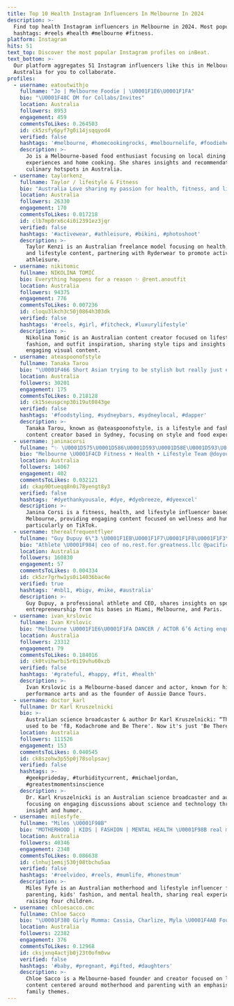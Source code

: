 ```yaml
---
title: Top 10 Health Instagram Influencers In Melbourne In 2024
description: >-
  Find top health Instagram influencers in Melbourne in 2024. Most popular
  hashtags: #reels #health #melbourne #fitness.
platform: Instagram
hits: 51
text_top: Discover the most popular Instagram profiles on inBeat.
text_bottom: >-
  Our platform aggregates 51 Instagram influencers like this in Melbourne,
  Australia for you to collaborate.
profiles:
  - username: eatoutwithjo
    fullname: "Jo | Melbourne Foodie | \U0001F1E6\U0001F1FA"
    bio: "\U0001F48C DM for Collabs/Invites"
    location: Australia
    followers: 8953
    engagement: 459
    commentsToLikes: 0.264503
    id: ck5zsfy6pyf7g0i14jsqqyod4
    verified: false
    hashtags: '#melbourne, #homecookingrocks, #melbournelife, #foodieheaven'
    description: >-
      Jo is a Melbourne-based food enthusiast focusing on local dining
      experiences and home cooking. She shares insights and recommendations on
      culinary hotspots in Australia.
  - username: taylorkenz_
    fullname: Taylor / lifestyle & Fitness
    bio: "Australia Love sharing my passion for health, fitness, and lifestyle @ryderwear - ‘TAYLOR’ Freelance Model J\U0001F90D"
    location: Australia
    followers: 26330
    engagement: 170
    commentsToLikes: 0.017218
    id: clb7mp0rx6c4i0i2391ez3jqr
    verified: false
    hashtags: '#activewear, #athleisure, #bikini, #photoshoot'
    description: >-
      Taylor Kenzi is an Australian freelance model focusing on health, fitness,
      and lifestyle content, partnering with Ryderwear to promote activewear and
      athleisure.
  - username: nikitomic
    fullname: NIKOLINA TOMIĆ
    bio: Everything happens for a reason ✨ @rent.anoutfit
    location: Australia
    followers: 94375
    engagement: 776
    commentsToLikes: 0.007236
    id: cloqu3lkch3c50j0864h303dk
    verified: false
    hashtags: '#reels, #girl, #fitcheck, #luxurylifestyle'
    description: >-
      Nikolina Tomić is an Australian content creator focused on lifestyle,
      fashion, and outfit inspiration, sharing style tips and insights through
      engaging visual content.
  - username: ateaspoonofstyle
    fullname: Tanaka Tarou
    bio: "\U0001F466 Short Asian trying to be stylish but really just eating away his feelings \U0001F4F7 Lifestyle/Fashion/Food/Content Creation \U0001F4CD SYD,\U0001F1E6\U0001F1FA ✉️DM or Email to collab"
    location: Australia
    followers: 30201
    engagement: 175
    commentsToLikes: 0.218128
    id: ck15seuspcnp30i19ut0843ge
    verified: false
    hashtags: '#foodstyling, #sydneybars, #sydneylocal, #dapper'
    description: >-
      Tanaka Tarou, known as @ateaspoonofstyle, is a lifestyle and fashion
      content creator based in Sydney, focusing on style and food experiences.
  - username: janinacorsi
    fullname: "✨ \U0001D575\U0001D586\U0001D593\U0001D58E\U0001D593\U0001D586 \U0001D588\U0001D594\U0001D597\U0001D598\U0001D58E \U0001F339\U0001F98B"
    bio: "Melbourne \U0001F4CD Fitness • Health • Lifestyle Team @doyoueven - JANINA10 \U0001F3C6 I’m funnier on TikTok (140k+) yagirljanina Collaboration \U0001F4E9 jcorsi@outlook.com.au"
    location: Australia
    followers: 14067
    engagement: 402
    commentsToLikes: 0.032121
    id: ckap90tueqq8n0i78yengt8y3
    verified: false
    hashtags: '#dyethankyousale, #dye, #dyebreeze, #dyeexcel'
    description: >-
      Janina Corsi is a fitness, health, and lifestyle influencer based in
      Melbourne, providing engaging content focused on wellness and humor,
      particularly on TikTok.
  - username: therealfrequentflyer
    fullname: "Guy Dupuy 6\"3 \U0001F1EB\U0001F1F7\U0001F1F8\U0001F1F3\U0001F1FA\U0001F1F8\U0001F1E6\U0001F1FA"
    bio: "Athlete \U0001F984| ceo of no.rest.for.greatness.llc @pacificdreamscollective @pro_ball_today_ac \U0001F4CDMIA | melb\U0001F998| Paris93"
    location: Australia
    followers: 160830
    engagement: 57
    commentsToLikes: 0.004334
    id: ck5zr7grhw1ys0i14036bac4e
    verified: true
    hashtags: '#nbl1, #bigv, #nike, #australia'
    description: >-
      Guy Dupuy, a professional athlete and CEO, shares insights on sports and
      entrepreneurship from his bases in Miami, Melbourne, and Paris.
  - username: ivan_krslovic
    fullname: Ivan Krslovic
    bio: "Melbourne \U0001F1E6\U0001F1FA DANCER / ACTOR 6’6 Acting enquires: @mcmahon_management Founder - @aussiedancetours"
    location: Australia
    followers: 23312
    engagement: 79
    commentsToLikes: 0.184016
    id: ck0tvihwrbi5r0i19vhu60xzb
    verified: false
    hashtags: '#grateful, #happy, #fit, #health'
    description: >-
      Ivan Krslovic is a Melbourne-based dancer and actor, known for his work in
      performance arts and as the founder of Aussie Dance Tours.
  - username: doctor_karl
    fullname: Dr Karl Kruszelnicki
    bio: >-
      Australian science broadcaster & author Dr Karl Kruszelnicki: “The Rule
      used to be 'f8, Kodachrome and Be There'. Now it's just 'Be There'.”
    location: Australia
    followers: 111526
    engagement: 153
    commentsToLikes: 0.040545
    id: ck8szohw3p55p0j78solpsavj
    verified: false
    hashtags: >-
      #geekprideday, #turbiditycurrent, #michaeljordan,
      #greatestmomentsinscience
    description: >-
      Dr. Karl Kruszelnicki is an Australian science broadcaster and author,
      focusing on engaging discussions about science and technology through
      insight and humor.
  - username: milesfyfe__
    fullname: "Miles \U0001F98B"
    bio: "MOTHERHOOD | KIDS | FASHION | MENTAL HEALTH \U0001F98B real motherhood \U0001F98B four kids \U0001F467\U0001F3FC\U0001F467\U0001F3FC\U0001F467\U0001F3FC\U0001F466\U0001F48D MELBOURNE VIC - DM TO COLLAB"
    location: Australia
    followers: 40346
    engagement: 2348
    commentsToLikes: 0.086638
    id: clnhuj1emij530j08tbchu5aa
    verified: false
    hashtags: '#reelvideo, #reels, #mumlife, #honestmum'
    description: >-
      Miles Fyfe is an Australian motherhood and lifestyle influencer focused on
      parenting, kids' fashion, and mental health, sharing real experiences from
      raising four children.
  - username: chloesacco.cmc
    fullname: Chloe Sacco
    bio: "\U0001F380 Girly Mumma: Cassia, Charlize, Myla \U0001F4AB Founder/Creator @cmc.gold ™️ \U0001F4CD Melbourne, Aus"
    location: Australia
    followers: 22382
    engagement: 376
    commentsToLikes: 0.12968
    id: cksjxnq4actjb0j23t0ofm0vw
    verified: false
    hashtags: '#baby, #pregnant, #gifted, #daughters'
    description: >-
      Chloe Sacco is a Melbourne-based founder and creator focused on lifestyle
      content centered around motherhood and parenting with an emphasis on
      family themes.
---
```


